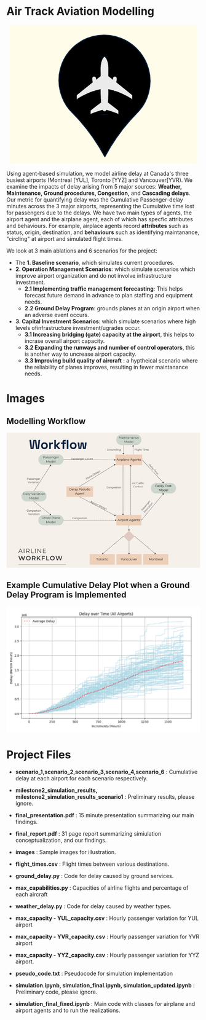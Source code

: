 # Air Track Aviation Modelling

<p align="center">
  <img src="https://github.com/josephlim0921/SYDE-535-Project/blob/main/images/logo.png" alt="logo"/>
</p>


Using agent-based simulation, we model airline delay at Canada's three busiest airports (Montreal [YUL], Toronto [YYZ] and Vancouver[YVR). We examine the impacts of delay arising from 5 major sources:
**Weather, Maintenance, Ground procedures, Congestion,** and **Cascading delays**. Our metric for quantifying delay was the Cumulative Passenger-delay minutes across the 3 major airports, representing the Cumulative time lost for passengers due to the delays. We have two main types of agents, the airport agent and the airplane agent, each of which has specfic attributes and behaviours. For example, airplace agents record **attributes** such as status, origin, destination, and **behaviours** such as identifying maintanance, "circling" at airport and simulated flight times. 



 We look at 3 main ablations and 6 scenarios for the project: 
 
* The **1. Baseline scenario**, which simulates current procedures.
* **2. Operation Management Scenarios**: which simulate scenarios which improve airport organization and  do not involve infrastructure investment.
    * **2.1 Implementing traffic management forecasting**: This helps forecast future demand in advance to plan staffing and equipment needs. 
    * **2.2 Ground Delay Program**: grounds planes at an origin airport when an adverse event occurs.
*  **3. Capital Investment Scenarios**: which simulate scenarios where high levels ofinfrastructure investment/ugrades occur.
    * **3.1 Increasing bridging (gate) capacity at the airport**, this helps to incrase overall airport capacity.
    * **3.2 Expanding the runways and number of control operators**, this is another way to uncrease airport capacity.
    * **3.3 Improving build quality of aircraft** : a hyptheical scenario where the reliability of planes improves, resulting in fewer maintanance needs.
           

# Images

## Modelling Workflow
![workflow](https://github.com/josephlim0921/SYDE-535-Project/blob/main/images/workflow.png  "workflow")

## Example Cumulative Delay Plot when a Ground Delay Program is Implemented
![ground_delay_sample](https://github.com/josephlim0921/SYDE-535-Project/blob/main/images/ground_delay_sample.png "ground delay sample")


# Project Files


  *  **scenario_1,scenario_2,scenario_3,scenario_4,scenario_6** : Cumulative delay at each airport for each scenario respectively.
  *  **milestone2_simulation_results, milestone2_simulation_results_scenario1** : Preliminary results, please ignore.



  
  *  **final_presentation.pdf** : 15 minute presentation summarizing our main findings.
  *  **final_report.pdf** : 31 page report summarizing simiulation conceptualization, and our findings. 
  *  **images** : Sample images for illustration.
  
  

  
  *  **flight_times.csv** : Flight times between various destinations.
  *  **ground_delay.py** : Code for delay caused by ground services.
  *  **max_capabilities.py** : Capacities of airline flights and percentage of each aircraft
  *  **weather_delay.py** : Code for delay caused by weather types.

  *  **max_capacity - YUL_capacity.csv** : Hourly passenger variation for YUL airport
  *  **max_capacity - YVR_capacity.csv** : Hourly passenger variation for YVR airport
  *  **max_capacity - YYZ_capacity.csv** : Hourly passenger variation for YYZ airport.
  
  *  **pseudo_code.txt** : Pseudocode for simulation implementation
  *  **simulation.ipynb, simulation_final.ipynb, simulation_updated.ipynb** : Preliminary code, please ignore.
  *  **simulation_final_fixed.ipynb** : Main code with classes for airplane and airport agents and to run the realizations.






